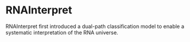 # RNAInterpret
RNAInterpret first introduced a dual-path classification model to enable a systematic interpretation of the RNA universe.
